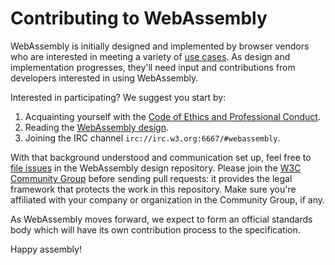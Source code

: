 # Contributing to WebAssembly

WebAssembly is initially designed and implemented by browser vendors who are
interested in meeting a variety of [use cases](UseCases.md). As design and
implementation progresses, they'll need input and contributions from developers
interested in using WebAssembly.

Interested in participating? We suggest you start by:

1. Acquainting yourself with the
   [Code of Ethics and Professional Conduct](CodeOfConduct.md).
2. Reading the [WebAssembly design][].
3. Joining the IRC channel `irc://irc.w3.org:6667/#webassembly`.

With that background understood and communication set up, feel free to
[file issues][] in the WebAssembly design repository. Please join the
[W3C Community Group][] before sending pull requests: it provides the legal
framework that protects the work in this repository. Make sure you're affiliated
with your company or organization in the Community Group, if any.

As WebAssembly moves forward, we expect to form an official standards body which
will have its own contribution process to the specification.

Happy assembly!

  [WebAssembly design]: https://github.com/WebAssembly/design
  [file issues]: https://github.com/WebAssembly/design/issues
  [W3C Community Group]: https://www.w3.org/community/webassembly/
